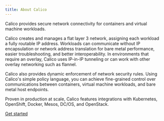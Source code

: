 ```yaml
---
title: About Calico
---
```


Calico provides secure network connectivity for 
containers and virtual machine workloads.

Calico creates and manages a flat layer 3 network, 
assigning each workload a fully routable IP address. 
Workloads can communicate without IP encapsulation 
or network address translation for bare metal 
performance, easier troubleshooting, and better 
interoperability. In environments that require an 
overlay, Calico uses IP-in-IP tunneling or can work 
with other overlay networking such as flannel.

Calico also provides dynamic enforcement of network 
security rules. Using Calico's simple policy language, 
you can achieve fine-grained control over communications 
between containers, virtual machine workloads, and 
bare metal host endpoints.

Proven in production at scale, Calico features 
integrations with Kubernetes, OpenShift, Docker, 
Mesos, DC/OS, and OpenStack.

<a href="/master/getting-started/" class="btn btn-primary btn-lg">Get started</a>